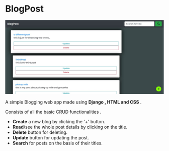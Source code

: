 # BlogPost

![image](https://github.com/Ajith1202/images/blob/master/Capture.JPG)

A simple Blogging web app made using **Django , HTML and CSS** .

Consists of all the basic CRUD functionalities .


* **Create** a new blog by clicking the '+' button.
* **Read**/see the whole post details by clicking on the title.
* **Delete** button for deleting.
* **Update** button for updating the post.
* **Search** for posts on the basis of their titles.
